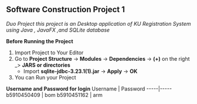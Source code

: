 ## Software Construction Project 1

*Duo Project this project is an Desktop application of KU Registration System using Java , JavaFX ,and SQLite database*

**Before Running the Project**
1. Import Project to Your Editor
2. Go to **Project Structure** -> **Modules** -> **Dependencies** -> **(+)** on the right _> **JARS or directories**
   * Import **sqlite-jdbc-3.23.1(1).jar** -> **Apply** -> **OK**
3. You can Run your Project

**Username and Password for login**
Username | Password
-----|-----
b5910450409 | bom
b5910451162 | arm

